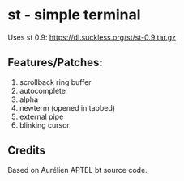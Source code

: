 # st - simple terminal
Uses st 0.9: https://dl.suckless.org/st/st-0.9.tar.gz

## Features/Patches:
1. scrollback ring buffer
2. autocomplete
3. alpha
4. newterm (opened in tabbed)
5. external pipe
6. blinking cursor

## Credits
Based on Aurélien APTEL <aurelien dot aptel at gmail dot com> bt source code.
